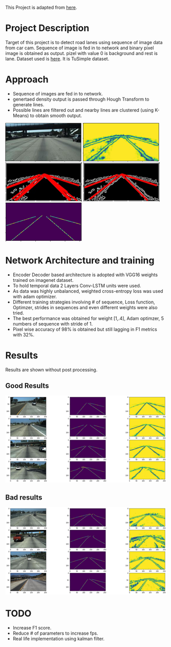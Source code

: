 This Project is adapted from [here](https://github.com/qinnzou/Robust-Lane-Detection).

# Project Description
Target of this project is to detect road lanes using sequence of image data from car cam. Sequence of image is fed in to network and binary pixel image is obtained as output. pizel with value 0 is background and rest is lane.
Dataset used is [here](https://drive.google.com/drive/folders/1rpPgQ9TmG99eQ22Rh5Of8x8c0iOjyq4Y?usp=sharing). It is TuSimple dataset.

# Approach
- Sequence of images are fed in to network.
- genertaed density output is passed through Hough Transform to generate lines.
- Possible lines are filtered out and nearby lines are clustered (using K-Means) to obtain smooth output. 


![Input](https://github.com/Ayush-Learner/Data-Science-ML-Practice/blob/master/Road%20Lane%20segmentation/Images/input_alt_10.PNG)
![Prediction](https://github.com/Ayush-Learner/Data-Science-ML-Practice/blob/master/Road%20Lane%20segmentation/Images/prediction_alt_10.PNG)
![Line detection](https://github.com/Ayush-Learner/Data-Science-ML-Practice/blob/master/Road%20Lane%20segmentation/Images/Multiple_hough_lines.jpg)
![Final output](https://github.com/Ayush-Learner/Data-Science-ML-Practice/blob/master/Road%20Lane%20segmentation/Images/mean_hough_lines_alt_10.jpg)
![Ground truth](https://github.com/Ayush-Learner/Data-Science-ML-Practice/blob/master/Road%20Lane%20segmentation/Images/gt_alt_10.PNG)

# Network Architecture and training
- Encoder Decoder based architecture is adopted with VGG16 weights trained on imagenet dataset.
- To hold temporal data 2 Layers Conv-LSTM units were used.
- As data was highly unbalanced, weighted cross-entropy loss was used with adam optimizer.
- Different training strategies involving # of sequence, Loss function, Optimzer, strides in sequences and even different weights were also tried.
- The best performance was obtained for weight [1,.4], Adam optimzer, 5 numbers of sequence with stride of 1.
- Pixel wise accuracy of 98% is obtained but still lagging in F1 metrics with 32%.




# Results

Results are shown without post processing.

## Good Results
![98%](https://github.com/Ayush-Learner/Data-Science-ML-Practice/blob/master/Road%20Lane%20segmentation/Images/98%25%20accuracy.png)
## Bad results
![98%](https://github.com/Ayush-Learner/Data-Science-ML-Practice/blob/master/Road%20Lane%20segmentation/Images/download.png)

# TODO
- Increase F1 score.
- Reduce # of parameters to increase fps.
- Real life implementation using kalman filter.
